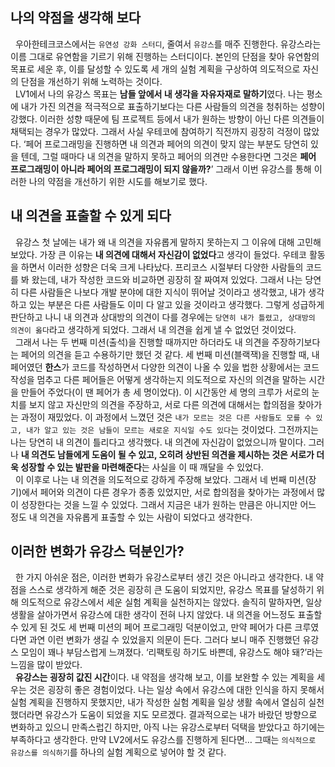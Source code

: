 ## 나의 약점을 생각해 보다
&nbsp;&nbsp;우아한테크코스에서는 `유연성 강화 스터디`, 줄여서 `유강스`를 매주 진행한다. 유강스라는 이름 그대로 유연함을 기르기 위해 진행하는 스터디이다. 본인의 단점을 찾아 유연함의 목표로 세운 후, 이를 달성할 수 있도록 세 개의 실험 계획을 구상하여 의도적으로 자신의 단점을 개선하기 위해 노력하는 것이다.  
&nbsp;&nbsp;LV1에서 나의 유강스 목표는 **남들 앞에서 내 생각을 자유자재로 말하기**였다. 나는 평소에 내가 가진 의견을 적극적으로 표출하기보다는 다른 사람들의 의견을 청취하는 성향이 강했다. 이러한 성향 때문에 팀 프로젝트 등에서 내가 원하는 방향이 아닌 다른 의견들이 채택되는 경우가 많았다. 그래서 사실 우테코에 참여하기 직전까지 굉장히 걱정이 많았다. ‘페어 프로그래밍을 진행하면 내 의견과 페어의 의견이 맞지 않는 부분도 당연히 있을 텐데, 그럴 때마다 내 의견을 말하지 못하고 페어의 의견만 수용한다면 그것은 **페어 프로그래밍이 아니라 페어의 프로그래밍이 되지 않을까?**’ 그래서 이번 유강스를 통해 이러한 나의 약점을 개선하기 위한 시도를 해보기로 했다.

## 내 의견을 표출할 수 있게 되다
&nbsp;&nbsp;유강스 첫 날에는 내가 왜 내 의견을 자유롭게 말하지 못하는지 그 이유에 대해 고민해 보았다. 가장 큰 이유는 **내 의견에 대해서 자신감이 없었다**고 생각이 들었다. 우테코 활동을 하면서 이러한 성향은 더욱 크게 나타났다. 프리코스 시절부터 다양한 사람들의 코드를 봐 왔는데, 내가 작성한 코드와 비교하면 굉장히 잘 짜여져 있었다. 그래서 나는 당연히 다른 사람들은 나보다 개발 분야에 대한 지식이 뛰어날 것이라고 생각했고, 내가 생각하고 있는 부분은 다른 사람들도 이미 다 알고 있을 것이라고 생각했다. 그렇게 성급하게 판단하고 나니 내 의견과 상대방의 의견이 다를 경우에는 `당연히 내가 틀렸고, 상대방의 의견이 옳다`라고 생각하게 되었다. 그래서 내 의견을 쉽게 낼 수 없었던 것이었다.  
&nbsp;&nbsp;그래서 나는 두 번째 미션(출석)을 진행할 때까지만 하더라도 내 의견을 주장하기보다는 페어의 의견을 듣고 수용하기만 했던 것 같다. 세 번째 미션(블랙잭)을 진행할 때, 내 페어였던 **한스**가 코드를 작성하면서 다양한 의견이 나올 수 있을 법한 상황에서는 코드 작성을 멈추고 다른 페어들은 어떻게 생각하는지 의도적으로 자신의 의견을 말하는 시간을 만들어 주었다(이 땐 페어가 총 세 명이었다). 이 시간동안 세 명의 크루가 서로의 눈치를 보지 않고 자신만의 의견을 주장하고, 서로 다른 의견에 대해서는 합의점을 찾아가는 과정이 재밌었다. 이 과정에서 느꼈던 것은 `내가 모르는 것은 다른 사람들도 모를 수 있고, 내가 알고 있는 것은 남들이 모르는 새로운 지식일 수도 있다`는 것이었다. 그전까지는 나는 당연히 내 의견이 틀리다고 생각했다. 내 의견에 자신감이 없었으니까 말이다. 그러나 **내 의견도 남들에게 도움이 될 수 있고, 오히려 상반된 의견을 제시하는 것은 서로가 더욱 성장할 수 있는 발판을 마련해준다**는 사실을 이 때 깨달을 수 있었다.    
&nbsp;&nbsp;이 이후로 나는 내 의견을 의도적으로 강하게 주장해 보았다. 그래서 네 번째 미션(장기)에서 페어와 의견이 다른 경우가 종종 있었지만, 서로 합의점을 찾아가는 과정에서 많이 성장한다는 것을 느낄 수 있었다. 그래서 지금은 내가 원하는 만큼은 아니지만 어느 정도 내 의견을 자유롭게 표출할 수 있는 사람이 되었다고 생각한다.

## 이러한 변화가 유강스 덕분인가?
&nbsp;&nbsp;한 가지 아쉬운 점은, 이러한 변화가 유강스로부터 생긴 것은 아니라고 생각한다. 내 약점을 스스로 생각하게 해준 것은 굉장히 큰 도움이 되었지만, 유강스 목표를 달성하기 위해 의도적으로 유강스에서 세운 실험 계획을 실천하지는 않았다. 솔직히 말하자면, 일상 생활을 살아가면서 유강스에 대한 생각이 전혀 나지 않았다. 내 의견을 어느정도 표출할 수 있게 된 것도 세 번째 미션의 페어 프로그래밍 덕분이었고, 만약 페어가 다른 크루였다면 과연 이런 변화가 생길 수 있었을지 의문이 든다. 그러다 보니 매주 진행했던 유강스 모임이 꽤나 부담스럽게 느껴졌다. ‘리팩토링 하기도 바쁜데, 유강스도 해야 돼?’라는 느낌을 많이 받았다.  
&nbsp;&nbsp;**유강스는 굉장히 값진 시간**이다. 내 약점을 생각해 보고, 이를 보완할 수 있는 계획을 세우는 것은 굉장히 좋은 경험이었다. 나는 일상 속에서 유강스에 대한 인식을 하지 못해서 실험 계획을 진행하지 못했지만, 내가 작성한 실험 계획을 일상 생활 속에서 열심히 실천했더라면 유강스가 도움이 되었을 지도 모르겠다. 결과적으로는 내가 바랐던 방향으로 변화하고 있으니 만족스럽긴 하지만, 아직 나는 유강스로부터 덕택을 받았다고 하기에는 부족하다고 생각한다. 만약 LV2에서도 유강스를 진행하게 된다면… 그때는 `의식적으로 유강스를 의식하기`를 하나의 실험 계획으로 넣어야 할 것 같다.
